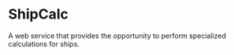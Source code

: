 # ShipCalc
A web service that provides the opportunity to perform specialized calculations for ships.
